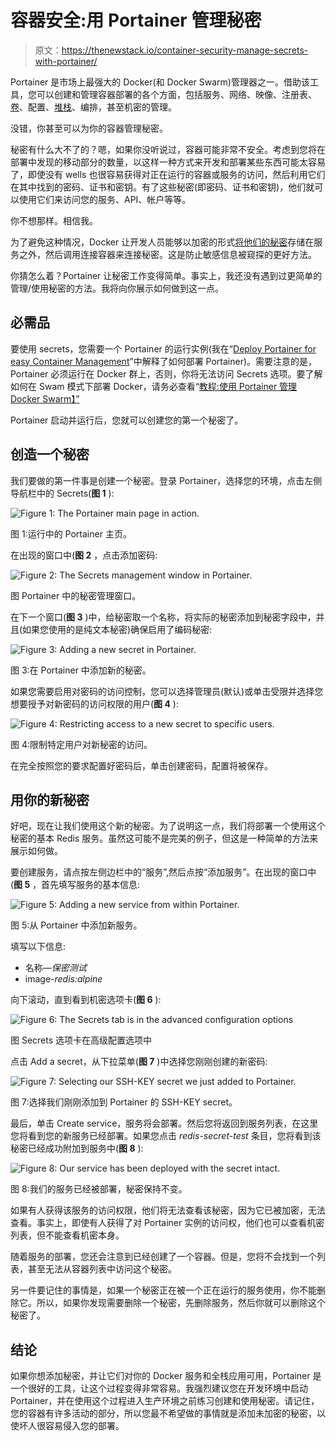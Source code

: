 # 容器安全:用 Portainer 管理秘密

> 原文：<https://thenewstack.io/container-security-manage-secrets-with-portainer/>

Portainer 是市场上最强大的 Docker(和 Docker Swarm)管理器之一。借助该工具，您可以创建和管理容器部署的各个方面，包括服务、网络、映像、注册表、[卷](https://thenewstack.io/how-to-create-and-use-container-volumes-within-portainer/)、配置、[堆栈](https://thenewstack.io/deploy-a-full-stack-application-with-portainer/)、编排，甚至机密的管理。

没错，你甚至可以为你的容器管理秘密。

秘密有什么大不了的？嗯，如果你没听说过，容器可能非常不安全。考虑到您将在部署中发现的移动部分的数量，以这样一种方式来开发和部署某些东西可能太容易了，即使没有 wells 也很容易获得对正在运行的容器或服务的访问，然后利用它们在其中找到的密码、证书和密钥。有了这些秘密(即密码、证书和密钥)，他们就可以使用它们来访问您的服务、API、帐户等等。

你不想那样。相信我。

为了避免这种情况，Docker 让开发人员能够以加密的形式[将他们的秘密](https://docs.docker.com/engine/swarm/secrets/)存储在服务之外，然后调用连接容器来连接秘密。这是防止敏感信息被窥探的更好方法。

你猜怎么着？Portainer 让秘密工作变得简单。事实上，我还没有遇到过更简单的管理/使用秘密的方法。我将向你展示如何做到这一点。

## 必需品

要使用 secrets，您需要一个 Portainer 的运行实例(我在“[Deploy Portainer for easy Container Management](https://thenewstack.io/deploy-portainer-for-easier-container-management/)”中解释了如何部署 Portainer)。需要注意的是，Portainer 必须运行在 Docker 群上，否则，你将无法访问 Secrets 选项。要了解如何在 Swam 模式下部署 Docker，请务必查看“[教程:使用 Portainer 管理 Docker Swarm】”](https://thenewstack.io/tutorial-manage-docker-swarm-with-portainer/)

Portainer 启动并运行后，您就可以创建您的第一个秘密了。

## 创造一个秘密

我们要做的第一件事是创建一个秘密。登录 Portainer，选择您的环境，点击左侧导航栏中的 Secrets(**图 1** ):

![Figure 1: The Portainer main page in action.](img/9dfd8469000fb9322d16374ce39b5e2f.png)

图 1:运行中的 Portainer 主页。

在出现的窗口中(**图 2** ，点击添加密码:

![Figure 2: The Secrets management window in Portainer.](img/6648b192305a6cc543e380be49de6b45.png)

图 Portainer 中的秘密管理窗口。

在下一个窗口(**图 3** )中，给秘密取一个名称，将实际的秘密添加到秘密字段中，并且(如果您使用的是纯文本秘密)确保启用了编码秘密:

![Figure 3: Adding a new secret in Portainer.](img/c86f25abd5632e22c7086a5367319430.png)

图 3:在 Portainer 中添加新的秘密。

如果您需要启用对密码的访问控制，您可以选择管理员(默认)或单击受限并选择您想要授予对新密码的访问权限的用户(**图 4** ):

![Figure 4: Restricting access to a new secret to specific users.](img/4f9128f653d1d2c90a5c637c3bef3743.png)

图 4:限制特定用户对新秘密的访问。

在完全按照您的要求配置好密码后，单击创建密码，配置将被保存。

## 用你的新秘密

好吧，现在让我们使用这个新的秘密。为了说明这一点，我们将部署一个使用这个秘密的基本 Redis 服务。虽然这可能不是完美的例子，但这是一种简单的方法来展示如何做。

要创建服务，请点按左侧边栏中的“服务”,然后点按“添加服务”。在出现的窗口中(**图 5** ，首先填写服务的基本信息:

![Figure 5: Adding a new service from within Portainer.](img/c36e8778e19ab38ff356351a24cb7b93.png)

图 5:从 Portainer 中添加新服务。

填写以下信息:

*   名称—*保密测试*
*   image-*redis:alpine*

向下滚动，直到看到机密选项卡(**图 6** ):

![Figure 6: The Secrets tab is in the advanced configuration options](img/582c3f5dd793dae182ffaf799629ab21.png)

图 Secrets 选项卡在高级配置选项中

点击 Add a secret，从下拉菜单(**图 7** )中选择您刚刚创建的新密码:

![Figure 7: Selecting our SSH-KEY secret we just added to Portainer.](img/72fa961790b23cce427cdc64448c438e.png)

图 7:选择我们刚刚添加到 Portainer 的 SSH-KEY secret。

最后，单击 Create service，服务将会部署。然后您将返回到服务列表，在这里您将看到您的新服务已经部署。如果您点击 *redis-secret-test* 条目，您将看到该秘密已经成功附加到服务中(**图 8** ):

![Figure 8: Our service has been deployed with the secret intact.](img/dce2d8c96ce974930ae6699ec68ca419.png)

图 8:我们的服务已经被部署，秘密保持不变。

如果有人获得该服务的访问权限，他们将无法查看该秘密，因为它已被加密，无法查看。事实上，即使有人获得了对 Portainer 实例的访问权，他们也可以查看机密列表，但不能查看机密本身。

随着服务的部署，您还会注意到已经创建了一个容器。但是，您将不会找到一个列表，甚至无法从容器列表中访问这个秘密。

另一件要记住的事情是，如果一个秘密正在被一个正在运行的服务使用，你不能删除它。所以，如果你发现需要删除一个秘密，先删除服务，然后你就可以删除这个秘密了。

## 结论

如果你想添加秘密，并让它们对你的 Docker 服务和全栈应用可用，Portainer 是一个很好的工具，让这个过程变得非常容易。我强烈建议您在开发环境中启动 Portainer，并在使用这个过程进入生产环境之前练习创建和使用秘密。请记住，您的容器有许多活动的部分，所以您最不希望做的事情就是添加未加密的秘密，以使坏人很容易侵入您的部署。

<svg xmlns:xlink="http://www.w3.org/1999/xlink" viewBox="0 0 68 31" version="1.1"><title>Group</title> <desc>Created with Sketch.</desc></svg>
